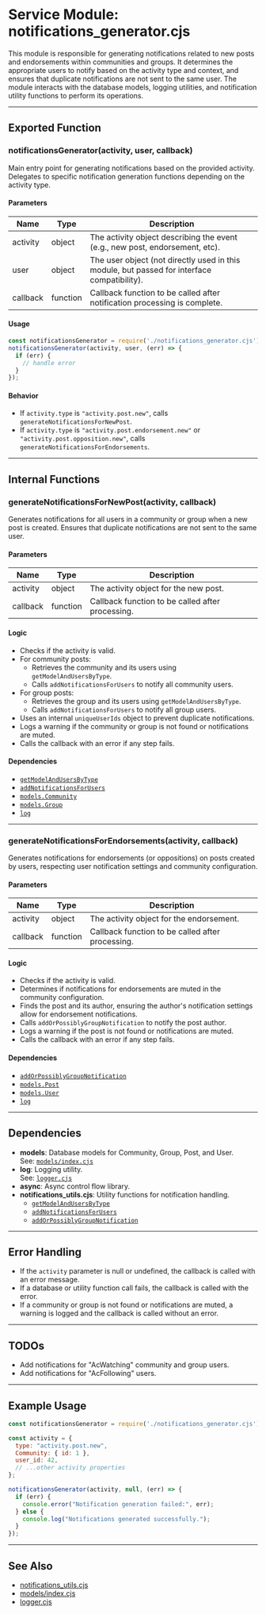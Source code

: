 # Service Module: notifications_generator.cjs

This module is responsible for generating notifications related to new posts and endorsements within communities and groups. It determines the appropriate users to notify based on the activity type and context, and ensures that duplicate notifications are not sent to the same user. The module interacts with the database models, logging utilities, and notification utility functions to perform its operations.

---

## Exported Function

### notificationsGenerator(activity, user, callback)

Main entry point for generating notifications based on the provided activity. Delegates to specific notification generation functions depending on the activity type.

#### Parameters

| Name     | Type     | Description                                                                 |
|----------|----------|-----------------------------------------------------------------------------|
| activity | object   | The activity object describing the event (e.g., new post, endorsement, etc).|
| user     | object   | The user object (not directly used in this module, but passed for interface compatibility). |
| callback | function | Callback function to be called after notification processing is complete.    |

#### Usage

```javascript
const notificationsGenerator = require('./notifications_generator.cjs');
notificationsGenerator(activity, user, (err) => {
  if (err) {
    // handle error
  }
});
```

#### Behavior

- If `activity.type` is `"activity.post.new"`, calls `generateNotificationsForNewPost`.
- If `activity.type` is `"activity.post.endorsement.new"` or `"activity.post.opposition.new"`, calls `generateNotificationsForEndorsements`.

---

## Internal Functions

### generateNotificationsForNewPost(activity, callback)

Generates notifications for all users in a community or group when a new post is created. Ensures that duplicate notifications are not sent to the same user.

#### Parameters

| Name     | Type     | Description                                      |
|----------|----------|--------------------------------------------------|
| activity | object   | The activity object for the new post.            |
| callback | function | Callback function to be called after processing. |

#### Logic

- Checks if the activity is valid.
- For community posts:
  - Retrieves the community and its users using `getModelAndUsersByType`.
  - Calls `addNotificationsForUsers` to notify all community users.
- For group posts:
  - Retrieves the group and its users using `getModelAndUsersByType`.
  - Calls `addNotificationsForUsers` to notify all group users.
- Uses an internal `uniqueUserIds` object to prevent duplicate notifications.
- Logs a warning if the community or group is not found or notifications are muted.
- Calls the callback with an error if any step fails.

#### Dependencies

- [`getModelAndUsersByType`](./notifications_utils.md#getmodelandusersbytype)
- [`addNotificationsForUsers`](./notifications_utils.md#addnotificationsforusers)
- [`models.Community`](../../../models/index.cjs)
- [`models.Group`](../../../models/index.cjs)
- [`log`](../../utils/logger.cjs)

---

### generateNotificationsForEndorsements(activity, callback)

Generates notifications for endorsements (or oppositions) on posts created by users, respecting user notification settings and community configuration.

#### Parameters

| Name     | Type     | Description                                      |
|----------|----------|--------------------------------------------------|
| activity | object   | The activity object for the endorsement.         |
| callback | function | Callback function to be called after processing. |

#### Logic

- Checks if the activity is valid.
- Determines if notifications for endorsements are muted in the community configuration.
- Finds the post and its author, ensuring the author's notification settings allow for endorsement notifications.
- Calls `addOrPossiblyGroupNotification` to notify the post author.
- Logs a warning if the post is not found or notifications are muted.
- Calls the callback with an error if any step fails.

#### Dependencies

- [`addOrPossiblyGroupNotification`](./notifications_utils.md#addorpossiblygroupnotification)
- [`models.Post`](../../../models/index.cjs)
- [`models.User`](../../../models/index.cjs)
- [`log`](../../utils/logger.cjs)

---

## Dependencies

- **models**: Database models for Community, Group, Post, and User.  
  See: [`models/index.cjs`](../../../models/index.cjs)
- **log**: Logging utility.  
  See: [`logger.cjs`](../../utils/logger.cjs)
- **async**: Async control flow library.
- **notifications_utils.cjs**: Utility functions for notification handling.  
  - [`getModelAndUsersByType`](./notifications_utils.md#getmodelandusersbytype)
  - [`addNotificationsForUsers`](./notifications_utils.md#addnotificationsforusers)
  - [`addOrPossiblyGroupNotification`](./notifications_utils.md#addorpossiblygroupnotification)

---

## Error Handling

- If the `activity` parameter is null or undefined, the callback is called with an error message.
- If a database or utility function call fails, the callback is called with the error.
- If a community or group is not found or notifications are muted, a warning is logged and the callback is called without an error.

---

## TODOs

- Add notifications for "AcWatching" community and group users.
- Add notifications for "AcFollowing" users.

---

## Example Usage

```javascript
const notificationsGenerator = require('./notifications_generator.cjs');

const activity = {
  type: "activity.post.new",
  Community: { id: 1 },
  user_id: 42,
  // ...other activity properties
};

notificationsGenerator(activity, null, (err) => {
  if (err) {
    console.error("Notification generation failed:", err);
  } else {
    console.log("Notifications generated successfully.");
  }
});
```

---

## See Also

- [notifications_utils.cjs](./notifications_utils.md)
- [models/index.cjs](../../../models/index.cjs)
- [logger.cjs](../../utils/logger.cjs)